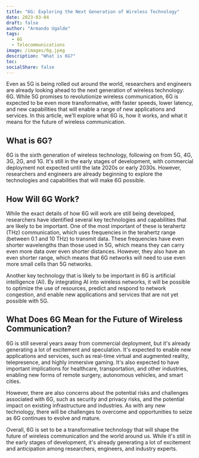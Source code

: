 ```yaml
---
title: "6G: Exploring the Next Generation of Wireless Technology"
date: 2023-03-04
draft: false
author: "Armando Ugalde"
tags:
  - 6G
  - Telecommunications
image: /images/6g.jpeg
description: "What is 6G?"
toc: 
socialShare: false
---
```


Even as 5G is being rolled out around the world, researchers and engineers are already looking ahead to the next generation of wireless technology: 6G. While 5G promises to revolutionize wireless communication, 6G is expected to be even more transformative, with faster speeds, lower latency, and new capabilities that will enable a range of new applications and services. In this article, we'll explore what 6G is, how it works, and what it means for the future of wireless communication.

## What is 6G?
6G is the sixth generation of wireless technology, following on from 5G, 4G, 3G, 2G, and 1G. It's still in the early stages of development, with commercial deployment not expected until the late 2020s or early 2030s. However, researchers and engineers are already beginning to explore the technologies and capabilities that will make 6G possible.

## How Will 6G Work?
While the exact details of how 6G will work are still being developed, researchers have identified several key technologies and capabilities that are likely to be important. One of the most important of these is terahertz (THz) communication, which uses frequencies in the terahertz range (between 0.1 and 10 THz) to transmit data. These frequencies have even shorter wavelengths than those used in 5G, which means they can carry even more data over even shorter distances. However, they also have an even shorter range, which means that 6G networks will need to use even more small cells than 5G networks.

Another key technology that is likely to be important in 6G is artificial intelligence (AI). By integrating AI into wireless networks, it will be possible to optimize the use of resources, predict and respond to network congestion, and enable new applications and services that are not yet possible with 5G.

## What Does 6G Mean for the Future of Wireless Communication?
6G is still several years away from commercial deployment, but it's already generating a lot of excitement and speculation. It's expected to enable new applications and services, such as real-time virtual and augmented reality, telepresence, and highly immersive gaming. It's also expected to have important implications for healthcare, transportation, and other industries, enabling new forms of remote surgery, autonomous vehicles, and smart cities.

However, there are also concerns about the potential risks and challenges associated with 6G, such as security and privacy risks, and the potential impact on existing infrastructure and industries. As with any new technology, there will be challenges to overcome and opportunities to seize as 6G continues to evolve and mature.

Overall, 6G is set to be a transformative technology that will shape the future of wireless communication and the world around us. While it's still in the early stages of development, it's already generating a lot of excitement and anticipation among researchers, engineers, and industry experts.